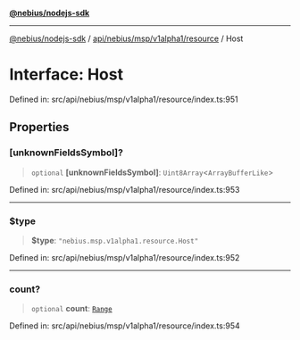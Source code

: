 [**@nebius/nodejs-sdk**](../../../../../../README.md)

---

[@nebius/nodejs-sdk](../../../../../../README.md) / [api/nebius/msp/v1alpha1/resource](../README.md) / Host

# Interface: Host

Defined in: src/api/nebius/msp/v1alpha1/resource/index.ts:951

## Properties

### \[unknownFieldsSymbol\]?

> `optional` **\[unknownFieldsSymbol\]**: `Uint8Array`\<`ArrayBufferLike`\>

Defined in: src/api/nebius/msp/v1alpha1/resource/index.ts:953

---

### $type

> **$type**: `"nebius.msp.v1alpha1.resource.Host"`

Defined in: src/api/nebius/msp/v1alpha1/resource/index.ts:952

---

### count?

> `optional` **count**: [`Range`](Range.md)

Defined in: src/api/nebius/msp/v1alpha1/resource/index.ts:954
